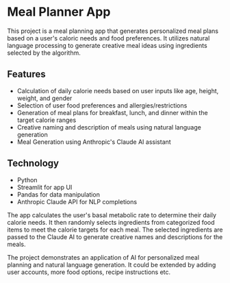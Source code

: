 # Meal Planner App

This project is a meal planning app that generates personalized meal plans based on a user's caloric needs and food
preferences. It utilizes natural language processing to generate creative meal ideas using ingredients selected by the
algorithm.

## Features

- Calculation of daily calorie needs based on user inputs like age, height, weight, and gender
- Selection of user food preferences and allergies/restrictions
- Generation of meal plans for breakfast, lunch, and dinner within the target calorie ranges
- Creative naming and description of meals using natural language generation
- Meal Generation using Anthropic's Claude AI assistant

## Technology

- Python
- Streamlit for app UI
- Pandas for data manipulation
- Anthropic Claude API for NLP completions

The app calculates the user's basal metabolic rate to determine their daily calorie needs. It then randomly selects
ingredients from categorized food items to meet the calorie targets for each meal. The selected ingredients are passed
to the Claude AI to generate creative names and descriptions for the meals.

The project demonstrates an application of AI for personalized meal planning and natural language generation. It could
be extended by adding user accounts, more food options, recipe instructions etc.